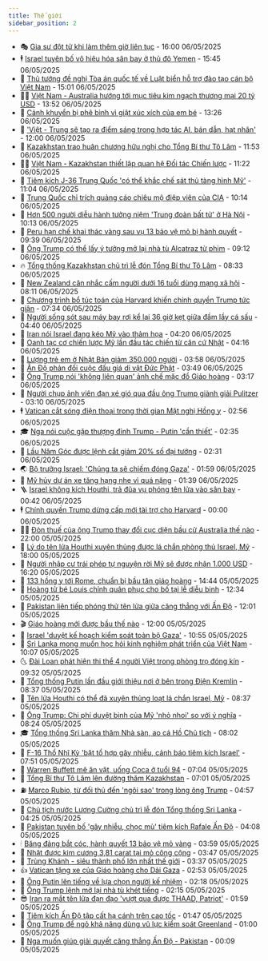 ```yaml
---
title: Thế giới
sidebar_position: 2
---
```


<!-- vnexpress-the-gioi:START -->
- 🎭 [Gia sư đột tử khi làm thêm giờ liên tục](https://vnexpress.net/gia-su-dot-tu-khi-lam-them-gio-lien-tuc-4882295.html) - 16:00 06/05/2025
- 🕴 [Israel tuyên bố vô hiệu hóa sân bay ở thủ đô Yemen](https://vnexpress.net/israel-tuyen-bo-vo-hieu-hoa-san-bay-o-thu-do-yemen-4882484.html) - 15:45 06/05/2025
- 🤭 [Thủ tướng đề nghị Tòa án quốc tế về Luật biển hỗ trợ đào tạo cán bộ Việt Nam](https://vnexpress.net/thu-tuong-de-nghi-toa-an-quoc-te-ve-luat-bien-ho-tro-dao-tao-can-bo-viet-nam-4882471.html) - 15:01 06/05/2025
- 🧑‍💻 [Việt Nam - Australia hướng tới mục tiêu kim ngạch thương mại 20 tỷ USD](https://vnexpress.net/viet-nam-australia-huong-toi-muc-tieu-kim-ngach-thuong-mai-20-ty-usd-4882463.html) - 13:52 06/05/2025
- 🦏 [Cảnh khuyển bị phê bình vì giật xúc xích của em bé](https://vnexpress.net/canh-khuyen-bi-phe-binh-vi-giat-xuc-xich-cua-em-be-4882337.html) - 13:26 06/05/2025
- 🦒 [&#39;Việt - Trung sẽ tạo ra điểm sáng trong hợp tác AI, bán dẫn, hạt nhân&#39;](https://vnexpress.net/viet-trung-se-tao-ra-diem-sang-trong-hop-tac-ai-ban-dan-hat-nhan-4880048.html) - 12:00 06/05/2025
- 🌈 [Kazakhstan trao huân chương hữu nghị cho Tổng Bí thư Tô Lâm](https://vnexpress.net/kazakhstan-trao-huan-chuong-huu-nghi-cho-tong-bi-thu-to-lam-4882438.html) - 11:53 06/05/2025
- 🧑‍🏫 [Việt Nam - Kazakhstan thiết lập quan hệ Đối tác Chiến lược](https://vnexpress.net/viet-nam-kazakhstan-thiet-lap-quan-he-doi-tac-chien-luoc-4882436.html) - 11:22 06/05/2025
- 🐲 [Tiêm kích J-36 Trung Quốc &#39;có thể khắc chế sát thủ tàng hình Mỹ&#39;](https://vnexpress.net/tiem-kich-j-36-trung-quoc-co-the-khac-che-sat-thu-tang-hinh-my-4882382.html) - 11:04 06/05/2025
- 🦒 [Trung Quốc chỉ trích quảng cáo chiêu mộ điệp viên của CIA](https://vnexpress.net/trung-quoc-chi-trich-quang-cao-chieu-mo-diep-vien-cua-cia-4882362.html) - 10:14 06/05/2025
- 🐻 [Hơn 500 người diễu hành tưởng niệm &#39;Trung đoàn bất tử&#39; ở Hà Nội](https://vnexpress.net/hon-500-nguoi-dieu-hanh-tuong-niem-trung-doan-bat-tu-o-ha-noi-4882274.html) - 10:13 06/05/2025
- 🚀 [Peru hạn chế khai thác vàng sau vụ 13 bảo vệ mỏ bị hành quyết](https://vnexpress.net/peru-han-che-khai-thac-vang-sau-vu-13-bao-ve-mo-bi-hanh-quyet-4882276.html) - 09:39 06/05/2025
- 🥰 [Ông Trump có thể lấy ý tưởng mở lại nhà tù Alcatraz từ phim](https://vnexpress.net/ong-trump-co-the-lay-y-tuong-mo-lai-nha-tu-alcatraz-tu-phim-4882265.html) - 09:12 06/05/2025
- 🔥 [Tổng thống Kazakhstan chủ trì lễ đón Tổng Bí thư Tô Lâm](https://vnexpress.net/tong-thong-kazakhstan-chu-tri-le-don-tong-bi-thu-to-lam-4882308.html) - 08:33 06/05/2025
- 🥳 [New Zealand cân nhắc cấm người dưới 16 tuổi dùng mạng xã hội](https://vnexpress.net/new-zealand-can-nhac-cam-nguoi-duoi-16-tuoi-dung-mang-xa-hoi-4882209.html) - 08:11 06/05/2025
- 💼 [Chương trình bổ túc toán của Harvard khiến chính quyền Trump tức giận](https://vnexpress.net/chuong-trinh-bo-tuc-toan-cua-harvard-khien-chinh-quyen-trump-tuc-gian-4882065.html) - 07:34 06/05/2025
- 🤡 [Người sống sót sau máy bay rơi kể lại 36 giờ kẹt giữa đầm lầy cá sấu](https://vnexpress.net/nguoi-song-sot-sau-may-bay-roi-ke-lai-36-gio-ket-giua-dam-lay-ca-sau-4882077.html) - 04:40 06/05/2025
- 🌁 [Iran nói Israel đang kéo Mỹ vào thảm họa](https://vnexpress.net/iran-noi-israel-dang-keo-my-vao-tham-hoa-4882061.html) - 04:20 06/05/2025
- 🤩 [Oanh tạc cơ chiến lược Mỹ lần đầu tác chiến từ căn cứ Nhật](https://vnexpress.net/oanh-tac-co-chien-luoc-my-lan-dau-tac-chien-tu-can-cu-nhat-4882154.html) - 04:16 06/05/2025
- 🎉 [Lượng trẻ em ở Nhật Bản giảm 350.000 người](https://vnexpress.net/luong-tre-em-o-nhat-ban-giam-350-000-nguoi-4882148.html) - 03:58 06/05/2025
- 🎉 [Ấn Độ phản đối cuộc đấu giá di vật Đức Phật](https://vnexpress.net/an-do-phan-doi-cuoc-dau-gia-di-vat-duc-phat-4882137.html) - 03:49 06/05/2025
- 🌁 [Ông Trump nói &#39;không liên quan&#39; ảnh chế mặc đồ Giáo hoàng](https://vnexpress.net/ong-trump-noi-khong-lien-quan-anh-che-mac-do-giao-hoang-4882099.html) - 03:17 06/05/2025
- 🌊 [Người chụp ảnh viên đạn xé gió qua đầu ông Trump giành giải Pulitzer](https://vnexpress.net/nguoi-chup-anh-vien-dan-xe-gio-qua-dau-ong-trump-gianh-giai-pulitzer-4882075.html) - 03:10 06/05/2025
- 🕴 [Vatican cắt sóng điện thoại trong thời gian Mật nghị Hồng y](https://vnexpress.net/vatican-cat-song-dien-thoai-trong-thoi-gian-mat-nghi-hong-y-4882088.html) - 02:56 06/05/2025
- 🎓 [Nga nói cuộc gặp thượng đỉnh Trump - Putin &#39;cần thiết&#39;](https://vnexpress.net/nga-noi-cuoc-gap-thuong-dinh-trump-putin-can-thiet-4882055.html) - 02:35 06/05/2025
- 🦩 [Lầu Năm Góc được lệnh cắt giảm 20% số đại tướng](https://vnexpress.net/lau-nam-goc-duoc-lenh-cat-giam-20-so-dai-tuong-4882068.html) - 02:31 06/05/2025
- 🌏 [Bộ trưởng Israel: &#39;Chúng ta sẽ chiếm đóng Gaza&#39;](https://vnexpress.net/bo-truong-israel-chung-ta-se-chiem-dong-gaza-4882052.html) - 01:59 06/05/2025
- 🌋 [Mỹ hủy dự án xe tăng hạng nhẹ vì quá nặng](https://vnexpress.net/my-huy-du-an-xe-tang-hang-nhe-vi-qua-nang-4881881.html) - 01:39 06/05/2025
- 🪜 [Israel không kích Houthi, trả đũa vụ phóng tên lửa vào sân bay](https://vnexpress.net/israel-khong-kich-houthi-tra-dua-vu-phong-ten-lua-vao-san-bay-4882025.html) - 00:42 06/05/2025
- 🕴 [Chính quyền Trump dừng cấp mới tài trợ cho Harvard](https://vnexpress.net/chinh-quyen-trump-dung-cap-moi-tai-tro-cho-harvard-4882020.html) - 00:00 06/05/2025
- 🧑‍🏫 [Đòn thuế của ông Trump thay đổi cục diện bầu cử Australia thế nào](https://vnexpress.net/don-thue-cua-ong-trump-thay-doi-cuc-dien-bau-cu-australia-the-nao-4881580.html) - 22:00 05/05/2025
- 🌮 [Lý do tên lửa Houthi xuyên thủng được lá chắn phòng thủ Israel, Mỹ](https://vnexpress.net/ly-do-ten-lua-houthi-xuyen-thung-duoc-la-chan-phong-thu-israel-my-4881681.html) - 18:00 05/05/2025
- 🚦 [Người nhập cư trái phép tự nguyện rời Mỹ sẽ được nhận 1.000 USD](https://vnexpress.net/nguoi-nhap-cu-trai-phep-tu-nguyen-roi-my-se-duoc-nhan-1-000-usd-4881997.html) - 16:20 05/05/2025
- 💫 [133 hồng y tới Rome, chuẩn bị bầu tân giáo hoàng](https://vnexpress.net/133-hong-y-toi-rome-chuan-bi-bau-tan-giao-hoang-4881986.html) - 14:44 05/05/2025
- 🤡 [Hoàng tử bé Louis chỉnh quân phục cho bố tại lễ diễu binh](https://vnexpress.net/hoang-tu-be-louis-chinh-quan-phuc-cho-bo-tai-le-dieu-binh-4881960.html) - 12:34 05/05/2025
- 🦣 [Pakistan liên tiếp phóng thử tên lửa giữa căng thẳng với Ấn Độ](https://vnexpress.net/pakistan-lien-tiep-phong-thu-ten-lua-giua-cang-thang-voi-an-do-4881917.html) - 12:01 05/05/2025
- 🎬 [Giáo hoàng mới được bầu thế nào](https://vnexpress.net/giao-hoang-moi-duoc-bau-the-nao-4876814.html) - 12:00 05/05/2025
- 🎉 [Israel &#39;duyệt kế hoạch kiểm soát toàn bộ Gaza&#39;](https://vnexpress.net/israel-duyet-ke-hoach-kiem-soat-toan-bo-gaza-4881891.html) - 10:55 05/05/2025
- 🎡 [Sri Lanka mong muốn học hỏi kinh nghiệm phát triển của Việt Nam](https://vnexpress.net/sri-lanka-mong-muon-hoc-hoi-kinh-nghiem-phat-trien-cua-viet-nam-4881873.html) - 10:07 05/05/2025
- 🌜 [Đài Loan phát hiện thi thể 4 người Việt trong phòng trọ đóng kín](https://vnexpress.net/dai-loan-phat-hien-thi-the-4-nguoi-viet-trong-phong-tro-dong-kin-4881857.html) - 09:32 05/05/2025
- 🎡 [Tổng thống Putin lần đầu giới thiệu nơi ở bên trong Điện Kremlin](https://vnexpress.net/tong-thong-putin-lan-dau-gioi-thieu-noi-o-ben-trong-dien-kremlin-4881737.html) - 08:37 05/05/2025
- 🤗 [Tên lửa Houthi có thể đã xuyên thủng loạt lá chắn Israel, Mỹ](https://vnexpress.net/ten-lua-houthi-co-the-da-xuyen-thung-loat-la-chan-israel-my-4881793.html) - 08:37 05/05/2025
- 🦩 [Ông Trump: Chi phí duyệt binh của Mỹ &#39;nhỏ nhoi&#39; so với ý nghĩa](https://vnexpress.net/ong-trump-chi-phi-duyet-binh-cua-my-nho-nhoi-so-voi-y-nghia-4881797.html) - 08:24 05/05/2025
- 🎓 [Tổng thống Sri Lanka thăm Nhà sàn, ao cá Hồ Chủ tịch](https://vnexpress.net/tong-thong-sri-lanka-tham-nha-san-ao-ca-ho-chu-tich-4881785.html) - 08:02 05/05/2025
- 🌁 [F-16 Thổ Nhĩ Kỳ &#39;bật tổ hợp gây nhiễu, cảnh báo tiêm kích Israel&#39;](https://vnexpress.net/f-16-tho-nhi-ky-bat-to-hop-gay-nhieu-canh-bao-tiem-kich-israel-4881761.html) - 07:51 05/05/2025
- 🤩 [Warren Buffett mê ăn vặt, uống Coca ở tuổi 94](https://vnexpress.net/warren-buffett-me-an-vat-uong-coca-o-tuoi-94-4881690.html) - 07:04 05/05/2025
- 👹 [Tổng Bí thư Tô Lâm lên đường thăm Kazakhstan](https://vnexpress.net/tong-bi-thu-to-lam-len-duong-tham-kazakhstan-4881566.html) - 07:01 05/05/2025
- ⛽️ [Marco Rubio, từ đối thủ đến &#39;ngôi sao&#39; trong lòng ông Trump](https://vnexpress.net/marco-rubio-tu-doi-thu-den-ngoi-sao-trong-long-ong-trump-4881569.html) - 04:57 05/05/2025
- 🚀 [Chủ tịch nước Lương Cường chủ trì lễ đón Tổng thống Sri Lanka](https://vnexpress.net/chu-tich-nuoc-luong-cuong-chu-tri-le-don-tong-thong-sri-lanka-4881702.html) - 04:25 05/05/2025
- 🎡 [Pakistan tuyên bố &#39;gây nhiễu, chọc mù&#39; tiêm kích Rafale Ấn Độ](https://vnexpress.net/pakistan-tuyen-bo-gay-nhieu-choc-mu-tiem-kich-rafale-an-do-4881661.html) - 04:08 05/05/2025
- 🕯 [Băng đảng bắt cóc, hành quyết 13 bảo vệ mỏ vàng](https://vnexpress.net/bang-dang-bat-coc-hanh-quyet-13-bao-ve-mo-vang-4881642.html) - 03:59 05/05/2025
- 🐻 [Nhặt được kim cương 3,81 carat tại mỏ công cộng](https://vnexpress.net/nhat-duoc-kim-cuong-3-81-carat-tai-mo-cong-cong-4881614.html) - 03:47 05/05/2025
- 🚦 [Trùng Khánh - siêu thành phố lớn nhất thế giới](https://vnexpress.net/trung-khanh-sieu-thanh-pho-lon-nhat-the-gioi-4879914.html) - 03:37 05/05/2025
- 👍 [Vatican tặng xe của Giáo hoàng cho Dải Gaza](https://vnexpress.net/vatican-tang-xe-cua-giao-hoang-cho-dai-gaza-4881631.html) - 02:53 05/05/2025
- 🚀 [Ông Putin lên tiếng về lựa chọn người kế nhiệm](https://vnexpress.net/ong-putin-len-tieng-ve-lua-chon-nguoi-ke-nhiem-4881568.html) - 02:18 05/05/2025
- 🌮 [Ông Trump lệnh mở lại nhà tù khét tiếng](https://vnexpress.net/ong-trump-lenh-mo-lai-nha-tu-khet-tieng-4881583.html) - 02:15 05/05/2025
- 😎 [Iran ra mắt tên lửa đạn đạo &#39;vượt qua được THAAD, Patriot&#39;](https://vnexpress.net/iran-ra-mat-ten-lua-dan-dao-vuot-qua-duoc-thaad-patriot-4881559.html) - 01:59 05/05/2025
- 🐲 [Tiêm kích Ấn Độ tập cất hạ cánh trên cao tốc](https://vnexpress.net/tiem-kich-an-do-tap-cat-ha-canh-tren-cao-toc-4881594.html) - 01:47 05/05/2025
- 💫 [Ông Trump để ngỏ khả năng dùng vũ lực kiểm soát Greenland](https://vnexpress.net/ong-trump-de-ngo-kha-nang-dung-vu-luc-kiem-soat-greenland-4881562.html) - 01:00 05/05/2025
- 👀 [Nga muốn giúp giải quyết căng thẳng Ấn Độ - Pakistan](https://vnexpress.net/nga-muon-giup-giai-quyet-cang-thang-an-do-pakistan-4881554.html) - 00:09 05/05/2025<!-- vnexpress-the-gioi:END -->